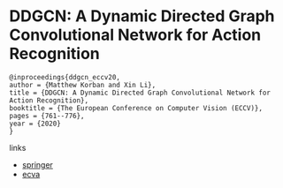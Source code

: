 # DDGCN: A Dynamic Directed Graph Convolutional Network for Action Recognition

```
@inproceedings{ddgcn_eccv20,
author = {Matthew Korban and Xin Li},
title = {DDGCN: A Dynamic Directed Graph Convolutional Network for Action Recognition},
booktitle = {The European Conference on Computer Vision (ECCV)},
pages = {761--776},
year = {2020}
}
```

links
- [springer](https://link.springer.com/chapter/10.1007/978-3-030-58565-5_45)
- [ecva](https://www.ecva.net/papers/eccv_2020/papers_ECCV/html/3611_ECCV_2020_paper.php)
